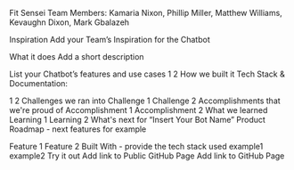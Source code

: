 Fit Sensei
Team Members: Kamaria Nixon, Phillip Miller, Matthew Williams, Kevaughn Dixon, Mark Gbalazeh

Inspiration
Add your Team’s Inspiration for the Chatbot

What it does
Add a short description

List your Chatbot’s features and use cases
1
2
How we built it
Tech Stack & Documentation:

1
2
Challenges we ran into
Challenge 1
Challenge 2
Accomplishments that we're proud of
Accomplishment 1
Accomplishment 2
What we learned
Learning 1
Learning 2
What's next for “Insert Your Bot Name”
Product Roadmap - next features for example

Feature 1
Feature 2
Built With - provide the tech stack used
example1
example2
Try it out
Add link to Public GitHub Page
Add link to GitHub Page